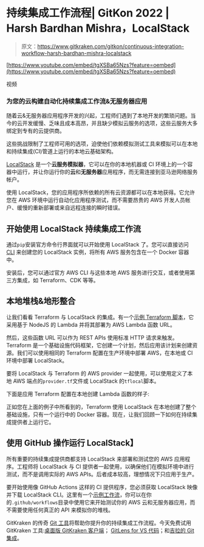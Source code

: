 # 持续集成工作流程| GitKon 2022 | Harsh Bardhan Mishra，LocalStack

> 原文：<https://www.gitkraken.com/gitkon/continuous-integration-workflow-harsh-bardhan-mishra-localstack>

[https://www.youtube.com/embed/tgXSBa65Nzs?feature=oembed](https://www.youtube.com/embed/tgXSBa65Nzs?feature=oembed)

视频

### **为您的云构建自动化持续集成工作流&无服务器应用**

随着云&无服务器应用程序开发的兴起，工程师们遇到了本地开发的繁琐问题。当今的云开发缓慢、乏味且成本高昂，并且缺少模拟云服务的选项，这些云服务大多绑定到专有的云提供商。

这些挑战限制了工程师可用的选项，迫使他们依赖模拟测试工具来模拟可以在本地和持续集成(CI)管道上运行的本地云基础架构。

[LocalStack](https://github.com/localstack) 是一个**云服务模拟器**，它可以在你的本地机器或 CI 环境上的一个容器中运行，并让你运行你的**云**和**无服务器**应用程序，而无需连接到亚马逊网络服务帐户。

使用 LocalStack，您的应用程序所依赖的所有云资源都可以在本地获得。它允许您在 AWS 环境中运行自动化应用程序测试，而不需要昂贵的 AWS 开发人员帐户、缓慢的重新部署或来自远程连接的瞬时错误。

## **开始使用 LocalStack 持续集成工作流**

通过`pip`安装官方命令行界面就可以开始使用 LocalStack 了。您可以直接访问 [CLI](https://www.gitkraken.com/cli) 来创建您的 LocalStack 实例，将所有 AWS 服务包含在一个 Docker 容器中。

安装后，您可以通过官方 AWS CLI 与这些本地 AWS 服务进行交互，或者使用第三方集成，如 Terraform、CDK 等等。

## **本地堆栈&地形整合**

让我们看看 Terraform 与 LocalStack 的集成。有一个[示例 Terraform 脚本](https://github.com/HarshCasper/GitKon-2022-LocalStack)，它采用基于 NodeJS 的 Lambda 并将其部署为 AWS Lambda 函数 URL。

然后，这些函数 URL 可以作为 REST APIs 使用标准 HTTP 请求来触发。Terraform 是一个基础设施代码框架，它创建一个计划，然后应用该计划来创建资源。我们可以使用相同的 Terraform 配置在生产环境中部署 AWS，在本地或 CI 环境中部署 LocalStack。

要将 LocalStack 与 Terraform 的 AWS provider 一起使用，可以使用定义了本地 AWS 端点的`provider.tf`文件或 LocalStack 的`tflocal`脚本。

下面是应用 Terraform 配置在本地创建 Lambda 函数的样子:

正如您在上面的例子中所看到的，Terraform 使用 LocalStack 在本地创建了整个基础设施，只有一个运行中的 Docker 容器。现在，让我们回顾一下如何在持续集成提供者上运行它。

## **使用 GitHub 操作运行 LocalStack】**

所有重要的持续集成提供商都支持 LocalStack 来部署和测试您的 AWS 应用程序。工程师将 LocalStack 与 CI 提供者一起使用，以确保他们在模拟环境中进行测试，而不是调用实际的 AWS APIs。后者成本较高，理想情况下只应用于生产。

要开始使用像 GitHub Actions 这样的 CI 提供程序，您必须获取 LocalStack 映像并下载 LocalStack CLI。这里有一个[示例工作流](https://github.com/HarshCasper/GitKon-2022-LocalStack/blob/main/.github/workflows/ci.yml)，你可以在你的`.github/workflows`目录中使用它来开始测试你的 AWS 云和无服务器应用，而不需要使用任何真正的 API 来模拟你的堆栈。

GitKraken 的传奇 [Git 工具](https://www.gitkraken.com/)将帮助你提升你的持续集成工作流程。今天免费试用 GitKraken 工具:[桌面版 GitKraken 客户端](https://www.gitkraken.com/git-client)； [GitLens for VS 代码](https://www.gitkraken.com/gitlens)；和[吉拉的 Git 集成](https://www.gitkraken.com/git-integration-for-jira)。